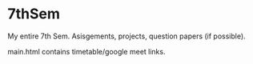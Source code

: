 # 7thSem
My entire 7th Sem. Asisgements, projects, question papers (if possible).

main.html contains timetable/google meet links.